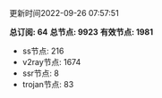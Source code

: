 更新时间2022-09-26 07:57:51

**总订阅: 64**
**总节点: 9923**
**有效节点: 1981**
- ss节点: 216
- v2ray节点: 1674
- ssr节点: 8
- trojan节点: 83
